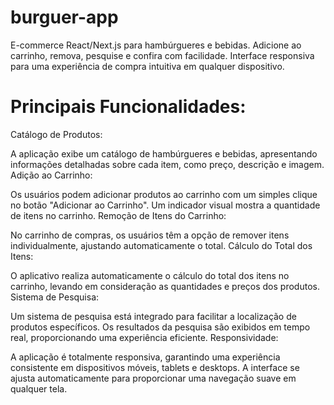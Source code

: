 # burguer-app
E-commerce React/Next.js para hambúrgueres e bebidas. Adicione ao carrinho, remova, pesquise e confira com facilidade. Interface responsiva para uma experiência de compra intuitiva em qualquer dispositivo.

# Principais Funcionalidades:

Catálogo de Produtos:

A aplicação exibe um catálogo de hambúrgueres e bebidas, apresentando informações detalhadas sobre cada item, como preço, descrição e imagem.
Adição ao Carrinho:

Os usuários podem adicionar produtos ao carrinho com um simples clique no botão "Adicionar ao Carrinho". Um indicador visual mostra a quantidade de itens no carrinho.
Remoção de Itens do Carrinho:

No carrinho de compras, os usuários têm a opção de remover itens individualmente, ajustando automaticamente o total.
Cálculo do Total dos Itens:

O aplicativo realiza automaticamente o cálculo do total dos itens no carrinho, levando em consideração as quantidades e preços dos produtos.
Sistema de Pesquisa:

Um sistema de pesquisa está integrado para facilitar a localização de produtos específicos. Os resultados da pesquisa são exibidos em tempo real, proporcionando uma experiência eficiente.
Responsividade:

A aplicação é totalmente responsiva, garantindo uma experiência consistente em dispositivos móveis, tablets e desktops. A interface se ajusta automaticamente para proporcionar uma navegação suave em qualquer tela.
